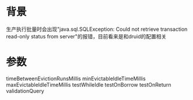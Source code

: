 # 背景
生产执行批量时会出现"java.sql.SQLException: Could not retrieve transaction read-only status from server"的报错，目前看来是和druid的配置相关
# 参数
timeBetweenEvictionRunsMillis
minEvictableIdleTimeMillis
maxEvictableIdleTimeMillis
testWhileIdle
testOnBorrow
testOnReturn
validationQuery
